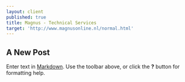 ```yaml
---
layout: client
published: true
title: Magnus - Technical Services
target: 'http://www.magnusonline.nl/normal.html'
---
```

## A New Post

Enter text in [Markdown](http://daringfireball.net/projects/markdown/). Use the toolbar above, or click the **?** button for formatting help.
